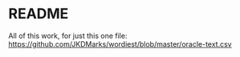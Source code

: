 # README

All of this work, for just this one file: https://github.com/JKDMarks/wordiest/blob/master/oracle-text.csv
